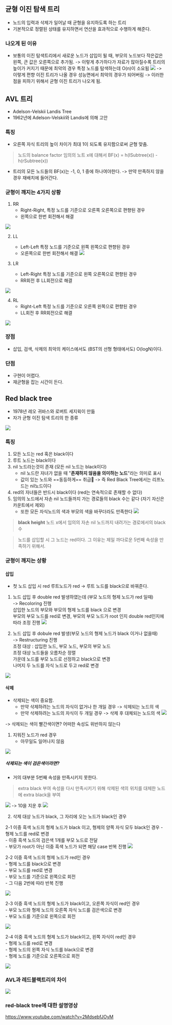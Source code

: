 ## 균형 이진 탐색 트리
- 노드의 입력과 삭제가 일어날 때 균형을 유지하도록 하는 트리
- 기본적으로 정렬된 상태를 유지하면서 연산을 효과적으로 수행하게 해준다.

### 나오게 된 이유
- 보통의 이진 탐색트리에서 새로운 노드가 삽입이 될 때, 부모의 노드보다 작은값은 왼쪽, 큰 값은 오른쪽으로 추가됨.
  -> 이렇게 추가하다가 자료가 많아질수록 트리의 높이가 커지기 때문에 최악의 경우 특정 노드를 탐색하는데 O(n)이 소요됨
![](https://csocrates-s3.s3.ap-northeast-2.amazonaws.com/Balanced%20Binary%20Search%20Tree%20%28AVL%2C%20Red-Black%20Tree%29%20/%20%EC%8A%A4%ED%81%AC%EB%A6%B0%EC%83%B7%202024-02-23%20%EC%98%A4%ED%9B%84%204.16.07.png)
-> 이렇게 편향 이진 트리가 나올 경우 성능면에서 최악의 경우가 되어버림
-> 이러한 점을 피하기 위해서 균형 이진 트리가 나오게 됨.

## AVL 트리
- Adelson-Velskii Landis Tree
- 1962년에 Adelson-Velskii와 Landis에 의해 고안

### 특징
- 오른쪽 자식 트리의 높이 차이가 최대 1이 되도록 유지함으로써 균형 맞춤.
> 노드의 balance factor
> 임의의 노트 x에 대해서
> BF(x) = h(ISubtree(x)) - h(rSubtree(x))
- 트리의 모든 노드들의 BF(x)는 -1, 0, 1 중에 하나여야한다.
	-> 만약 만족하지 않을 경우 재배치에 들어간다.


### 균형이 깨지는 4가지 상황
1. RR
	- Right-Right, 특정 노드를 기준으로 오른쪽 오른쪽으로 편향된 경우
	- 왼쪽으로 한번 회전해서 해결

![](https://csocrates-s3.s3.ap-northeast-2.amazonaws.com/Balanced%20Binary%20Search%20Tree%20%28AVL%2C%20Red-Black%20Tree%29%20/%20Pasted%20image%2020240223173200.png)

2. LL
	- Left-Left 특정 노드를 기준으로 왼쪽 왼쪽으로 편향된 경우
	- 오른쪽으로 한번 회전해서 해결
![](https://csocrates-s3.s3.ap-northeast-2.amazonaws.com/Balanced%20Binary%20Search%20Tree%20%28AVL%2C%20Red-Black%20Tree%29%20/%20Pasted%20image%2020240223173157.png)

3. LR
	- Left-Right 특정 노드를 기준으로 왼쪽 오른쪽으로 편향된 경우
	- RR회전 후 LL회전으로 해결

![](https://csocrates-s3.s3.ap-northeast-2.amazonaws.com/Balanced%20Binary%20Search%20Tree%20%28AVL%2C%20Red-Black%20Tree%29%20/%20Pasted%20image%2020240223173210.png)

4. RL
	- Right-Left 특정 노드를 기준으로 오른쪽 왼쪽으로 편향된 경우
	- LL회전 후 RR회전으로 해결 

![](https://csocrates-s3.s3.ap-northeast-2.amazonaws.com/Balanced%20Binary%20Search%20Tree%20%28AVL%2C%20Red-Black%20Tree%29%20/%20Pasted%20image%2020240223173214.png)

### 장점
- 삽입, 검색, 삭제의 최악의 케이스에서도 (BST의 선형 형태에서도) O(logN)이다.

### 단점
- 구현이 어렵다.
- 재균형을 잡는 시간이 든다.


## Red black tree
- 1978년 레오 귀바스와 로버트 세지윅이 만듦
- 자가 균형 이진 탐색 트리의 한 종류

![](https://csocrates-s3.s3.ap-northeast-2.amazonaws.com/Balanced%20Binary%20Search%20Tree%20%28AVL%2C%20Red-Black%20Tree%29%20/%20%EC%8A%A4%ED%81%AC%EB%A6%B0%EC%83%B7%202024-02-23%20%EC%98%A4%ED%9B%84%206.58.37.png)
### 특징
1. 모든 노드는 red 혹은 black이다
2. 루트 노드는 black이다
3. nil 노드라는것이 존재 (모든 nil 노드는 black이다)
	- nil 노드란 자녀가 없을 때 "**존재하지 않음을 의미하는 노드**"라는 의미로 표시
	- 값이 있는 노드와 ==동등하게== 취급
	-> 즉 Red Black Tree에서는 리프노드는 nil노드이다
4. red의 자녀들은 반드시 black이다 (red는 연속적으로 존재할 수 없다)
5. 임의의 노드에서 자손 nil 노드들까지 가는 경로들의 black 수는 같다 (자기 자신은 카운트에서 제외)
	- 또한 모든 자식노드의 색과 부모의 색을 바꾸더라도 만족한다
![](https://csocrates-s3.s3.ap-northeast-2.amazonaws.com/Balanced%20Binary%20Search%20Tree%20%28AVL%2C%20Red-Black%20Tree%29%20/%20%EC%8A%A4%ED%81%AC%EB%A6%B0%EC%83%B7%202024-02-23%20%EC%98%A4%ED%9B%84%207.02.57.png)

> **black height**
> 노드 x에서 임의의 자손 nil 노드까지 내려가는 경로에서의 black 수

> 노드를 삽입할 시 그 노드는 red이다.
> 그 이유는 제일 까다로운 5번째 속성을 만족하기 위해서.

### 균형이 깨지는 상황
#### 삽입
 - 첫 노드 삽입 시 red 루트노드가 red
	-> 루트 노드를 black으로 바꿔준다.

1. 노드 삽입 후 double red 발생하였는데 (부모 노드의 형제 노드가 red 일때)  
    -> Recoloring 진행  
    삽입한 노드의 부모와 부모의 형제 노드를 black 으로 변경  
    부모의 부모 노드를 red로 변경, 부모의 부모 노드가 root 인지 double red인지에 따라 조정 진행
![](https://csocrates-s3.s3.ap-northeast-2.amazonaws.com/Balanced%20Binary%20Search%20Tree%20%28AVL%2C%20Red-Black%20Tree%29%20/%20Pasted%20image%2020240223193154.png)

2. 노드 삽입 후 dobule red 발생(부모 노드의 형제 노드가 black 이거나 없을때)  
    -> Restructuring 진행  
    조정 대상 : 삽입한 노드, 부모 노드, 부모의 부모 노드  
    조정 대상 노드들을 오름차순 정렬  
    가운데 노드를 부모 노드로 선정하고 black으로 변경  
    나머지 두 노드를 자식 노드로 두고 red로 변경

![](https://csocrates-s3.s3.ap-northeast-2.amazonaws.com/Balanced%20Binary%20Search%20Tree%20%28AVL%2C%20Red-Black%20Tree%29%20/%20Pasted%20image%2020240223192557.png)

#### 삭제
- 삭제되는 색이 중요함.
	- 만약 삭제하려는 노드의 자식이 없거나 한 개일 경우 -> 삭제되는 노드의 색
	- 만약 삭제하려는 노드의 자식이 두 개일 경우 -> 삭제 후 대체되는 노드의 색
![](https://csocrates-s3.s3.ap-northeast-2.amazonaws.com/Balanced%20Binary%20Search%20Tree%20%28AVL%2C%20Red-Black%20Tree%29%20/%20%EC%8A%A4%ED%81%AC%EB%A6%B0%EC%83%B7%202024-02-23%20%EC%98%A4%ED%9B%84%208.44.41.png)

-> 삭제되는 색이 빨간색이면? 어떠한 속성도 위반하지 않는다

1. 지워진 노드가 red 경우 
	- 아무일도 일어나지 않음

![](https://csocrates-s3.s3.ap-northeast-2.amazonaws.com/Balanced%20Binary%20Search%20Tree%20%28AVL%2C%20Red-Black%20Tree%29%20/%20Pasted%20image%2020240223203945.png)

##### 삭제되는 색이 검은색이라면?
- 거의 대부분 5번째 속성을 만족시키지 못한다.
> extra black 부여
> 속성을 다시 만족시키기 위해 삭제된 색의 위치를 대체한 노드에 extra black을 부여

![](https://csocrates-s3.s3.ap-northeast-2.amazonaws.com/Balanced%20Binary%20Search%20Tree%20%28AVL%2C%20Red-Black%20Tree%29%20/%20%EC%8A%A4%ED%81%AC%EB%A6%B0%EC%83%B7%202024-02-23%20%EC%98%A4%ED%9B%84%208.55.06.png)
-> 10을 지운 후
![](https://csocrates-s3.s3.ap-northeast-2.amazonaws.com/Balanced%20Binary%20Search%20Tree%20%28AVL%2C%20Red-Black%20Tree%29%20/%20%EC%8A%A4%ED%81%AC%EB%A6%B0%EC%83%B7%202024-02-23%20%EC%98%A4%ED%9B%84%208.55.26.png)


2. 삭제 대상 노드가 black, 그 자리에 오는 노드가 black인 경우

2-1 이중 흑색 노드의 형제 노드가 black 이고, 형제의 양쪽 자식 모두 black인 경우
	- 형제 노드를 red로 변경  
	- 이중 흑색 노드의 검은색 1개를 부모 노드로 전달  
	- 부모가 root가 아닌 이중 흑색 노드가 되면 해당 case 반복 진행
![](https://csocrates-s3.s3.ap-northeast-2.amazonaws.com/Balanced%20Binary%20Search%20Tree%20%28AVL%2C%20Red-Black%20Tree%29%20/%20Pasted%20image%2020240223204031.png)
	
2-2 이중 흑색 노드의 형제 노드가 red인 경우  
	- 형제 노드를 black으로 변경  
	- 부모 노드를 red로 변경  
	- 부모 노드를 기준으로 왼쪽으로 회전  
	- 그 다음 2번에 따라 반복 진행

![](https://csocrates-s3.s3.ap-northeast-2.amazonaws.com/Balanced%20Binary%20Search%20Tree%20%28AVL%2C%20Red-Black%20Tree%29%20/%20Pasted%20image%2020240223210358.png)

2-3 이중 흑색 노드의 형제 노드가 black이고, 오른쪽 자식이 red인 경우  
	- 부모 노드와 형제 노드의 오른쪽 자식 노드를 검은색으로 변경  
	- 부모 노드를 기준으로 왼쪽으로 회전

![](https://csocrates-s3.s3.ap-northeast-2.amazonaws.com/Balanced%20Binary%20Search%20Tree%20%28AVL%2C%20Red-Black%20Tree%29%20/%20Pasted%20image%2020240223210122.png)

2-4 이중 흑색 노드의 형제 노드가 black이고, 왼쪽 자식이 red인 경우  
	- 형제 노드를 red로 변경  
	- 형제 노드의 왼쪽 자식 노드를 black으로 변경  
	- 형제 노드를 기준으로 오른쪽으로 회전

![](https://csocrates-s3.s3.ap-northeast-2.amazonaws.com/Balanced%20Binary%20Search%20Tree%20%28AVL%2C%20Red-Black%20Tree%29%20/%20Pasted%20image%2020240224120424.png)


### AVL과 레드블랙트리의 차이
![](https://csocrates-s3.s3.ap-northeast-2.amazonaws.com/Balanced%20Binary%20Search%20Tree%20%28AVL%2C%20Red-Black%20Tree%29%20/%20%EC%8A%A4%ED%81%AC%EB%A6%B0%EC%83%B7%202024-02-23%20%EC%98%A4%ED%9B%84%208.37.48.png)

### red-black tree에 대한 설명영상
https://www.youtube.com/watch?v=2MdsebfJOyM